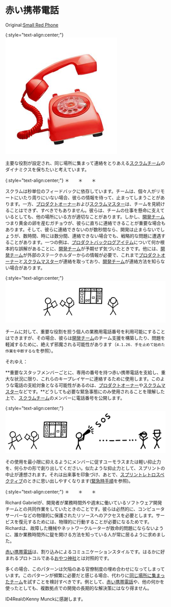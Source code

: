 # 赤い携帯電話

 Original:[Small Red Phone](https://sites.google.com/a/scrumplop.org/published-patterns/product-organization-pattern-language/small-red-phone)

{:style="text-align:center;"}
![ch02_22_21_Small_Red_Phone1](Images/ch02_22_21_Small_Red_Phone1.png)

主要な役割が設定され、同じ場所に集まって連絡をとりあえる​[スクラムチーム](ch02_07_7_Scrum_Team.md)​のダイナミクスを保ちたいと考えています。

{:style="text-align:center;"}
＊　　＊　　＊

スクラムは秒単位のフィードバックに依存しています。チームは、個々人がリモートにいたり周りにいない場合、彼らの情報を待って、止まってしまうことがあります。一方、[プロダクトオーナー](ch02_11_11_Product_Owner.md)​および[スクラムマスター](ch02_20_19_ScrumMaster.md)​は、チームを見続けることはできず、すべきでもありません。彼らは、チームの仕事を懸命に支えているとしても、他の場所にいる方が適切なことがあります。しかし、​[開発チーム](ch02_14_14_Development_Team.md)​つまり黄金の卵を産むガチョウが、彼らに直ちに連絡できることが重要な場合もあります。そして、彼らに連絡できないのが数秒間なら、開発は止まらないでしょうが、数時間、時には数分間、連絡できない場合でも、戦略的な問題に遭遇することがあります。一つの例は、[プロダクトバックログアイテム](ch03_21_55_Product_Backlog_Item.md)​について何か根本的な誤解があることに、[開発チーム](ch02_14_14_Development_Team.md)が予期せず気づいたときです。他には、[開発チーム](ch02_14_14_Development_Team.md)が外部のステークホルダーからの情報が必要で、これまで[プロダクトオーナー](ch02_11_11_Product_Owner.md)と[スクラムマスター](ch02_20_19_ScrumMaster.md)が連絡を取っており、[開発チーム](ch02_14_14_Development_Team.md)が連絡方法を知らない場合があります。

{:style="text-align:center;"}
![ch02_22_21_Small_Red_Phone2](Images/ch02_22_21_Small_Red_Phone2.png)

チームに対して、重要な役割を担う個人の業務用電話番号を利用可能にすることはできますが、その場合、彼らは[開発チーム](ch02_14_14_Development_Team.md)のチーム支援を構築したり、問題を軽減するために、絶えず邪魔される可能性があります（`4.1.26. 手を止めて始めた作業を中断するな`を参照）。

それゆえ：

**重要なスタッフメンバーごとに、専用の番号を持つ赤い携帯電話を支給し、重大な状況に限り、これらのキープレイヤーに連絡するために使用します。このような電話の支給対象となる可能性があるのは、[プロダクトオーナー](ch02_11_11_Product_Owner.md)や[スクラムマスター](ch02_20_19_ScrumMaster.md)などです。**どうしても必要な緊急事態にのみ使用されることを理解した上で、[スクラムチーム](ch02_07_7_Scrum_Team.md)のメンバーに電話番号を公開します。

{:style="text-align:center;"}
![ch02_22_21_Small_Red_Phone3](Images/ch02_22_21_Small_Red_Phone3.png)

その使用を最小限に抑えるようにメンバーに促すユーモラスまたは軽い抑止力を、何らかの形で創り出してください。似たような抑止力として、スプリントの中止が連想されます。それは出来事を印象づけ、あとで、 ​[スプリントレトロスペクティブ](ch02_37_36_Sprint_Retrospective.md)​のときに思い出しやすくなります(​[緊急時手順](ch02_33_32_Emergency_Procedure.md)​を参照)。

{:style="text-align:center;"}
＊　　＊　　＊

Richard Gabrielが、開発者が業務時間外や週末に働いているソフトウェア開発チームとの共同作業をしていたときのことです。彼らは必然的に、コンピュータサーバーなどの物理的に保護されたリソースへのアクセスを必要とします。サービスを復元するためには、物理的に行動することが必要になるためです。Richardは、故障した機械やネットワークルーターが致命的問題にならないように、誰か業務時間外に錠を開ける方法を知っている人が常に居るように求めました。

[赤い携帯電話](ch02_22_21_Small_Red_Phone.md)は、割り込みによるコミュニケーションスタイルです。はるかに好まれるプロトコルである[おやつ神社](ch02_21_20_Oyatsu_Jinja_Snack_Shrine_.md)​とは対照的です。

多くの場合、このパターンは欠陥のある官僚制度の埋め合わせになってしまっています。このパターンが頻繁に必要だと感じる場合、代わりに​[同じ場所に集まったチーム](ch02_08_8_Collocated_Team.md)を試すことを検討すべきです。例として、[赤い携帯電話](ch02_22_21_Small_Red_Phone.md)や、他の何かを使ったとしても、複数拠点での開発の長期的な解決策にはなり得ません。

ID4RealのKenny Munckに感謝します。


